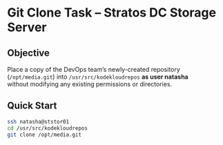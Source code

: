 
# Git Clone Task – Stratos DC Storage Server

## Objective
Place a copy of the DevOps team’s newly-created repository  
(`/opt/media.git`) into `/usr/src/kodekloudrepos` **as user natasha**  
without modifying any existing permissions or directories.

## Quick Start
```bash
ssh natasha@ststor01
cd /usr/src/kodekloudrepos
git clone /opt/media.git
